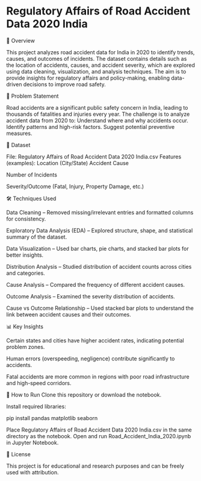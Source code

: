 # Regulatory Affairs of Road Accident Data 2020 India
📌 Overview

This project analyzes road accident data for India in 2020 to identify trends, causes, and outcomes of incidents. The dataset contains details such as the location of accidents, causes, and accident severity, which are explored using data cleaning, visualization, and analysis techniques.
The aim is to provide insights for regulatory affairs and policy-making, enabling data-driven decisions to improve road safety.

🎯 Problem Statement

Road accidents are a significant public safety concern in India, leading to thousands of fatalities and injuries every year. The challenge is to analyze accident data from 2020 to:
Understand where and why accidents occur.
Identify patterns and high-risk factors.
Suggest potential preventive measures.

📂 Dataset

File: Regulatory Affairs of Road Accident Data 2020 India.csv
Features (examples):
Location (City/State)
Accident Cause

Number of Incidents

Severity/Outcome (Fatal, Injury, Property Damage, etc.)

🛠️ Techniques Used

Data Cleaning – Removed missing/irrelevant entries and formatted columns for consistency.

Exploratory Data Analysis (EDA) – Explored structure, shape, and statistical summary of the dataset.

Data Visualization – Used bar charts, pie charts, and stacked bar plots for better insights.

Distribution Analysis – Studied distribution of accident counts across cities and categories.

Cause Analysis – Compared the frequency of different accident causes.

Outcome Analysis – Examined the severity distribution of accidents.

Cause vs Outcome Relationship – Used stacked bar plots to understand the link between accident causes and their outcomes.

📊 Key Insights

Certain states and cities have higher accident rates, indicating potential problem zones.

Human errors (overspeeding, negligence) contribute significantly to accidents.

Fatal accidents are more common in regions with poor road infrastructure and high-speed corridors.

📌 How to Run
Clone this repository or download the notebook.

Install required libraries:

pip install pandas matplotlib seaborn

Place Regulatory Affairs of Road Accident Data 2020 India.csv in the same directory as the notebook.
Open and run Road_Accident_India_2020.ipynb in Jupyter Notebook.

📜 License

This project is for educational and research purposes and can be freely used with attribution.

